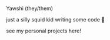 Yawshi (they/them) 

just a silly squid kid writing some code 🦑

see my personal projects here!

<!---
Yawshi/Yawshi is a ✨ special ✨ repository because its `README.md` (this file) appears on your GitHub profile.
You can click the Preview link to take a look at your changes.
--->
